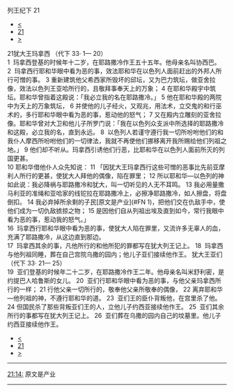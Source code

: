 ﻿





 列王纪下 21




* [<](bible/2KI20.md)
* [21](bible/2KI.md)
* [>](bible/2KI22.md)



 
21犹大王玛拿西 （代下
33·
1—
20）  
1  玛拿西登基的时候年十二岁，在耶路撒冷作王五十五年。他母亲名叫协西巴。 
2  玛拿西行耶和华眼中看为恶的事，效法耶和华在以色列人面前赶出的外邦人所行可憎的事。 
3 重新建筑他父希西家所毁坏的邱坛，又为巴力筑坛，做亚舍拉像，效法以色列王亚哈所行的，且敬拜事奉天上的万象； 
4 在耶和华殿宇中筑坛。耶和华曾指着这殿说：「我必立我的名在耶路撒冷。」 
5 他在耶和华殿的两院中为天上的万象筑坛， 
6 并使他的儿子经火，又观兆，用法术，立交鬼的和行巫术的，多行耶和华眼中看为恶的事，惹动他的怒气； 
7 又在殿内立雕刻的亚舍拉像。耶和华曾对大卫和他儿子所罗门说：「我在以色列众支派中所选择的耶路撒冷和这殿，必立我的名，直到永远。 
8  以色列人若谨守遵行我一切所吩咐他们的和我仆人摩西所吩咐他们的一切律法，我就不再使他们挪移离开我所赐给他们列祖之地。」 
9 他们却不听从。玛拿西引诱他们行恶，比耶和华在以色列人面前所灭的列国更甚。  
10 耶和华借他仆人众先知说： 
11 「因犹大王玛拿西行这些可憎的恶事比先前亚摩利人所行的更甚，使犹大人拜他的偶像，陷在罪里； 
12 所以耶和华—以色列的神如此说：我必降祸与耶路撒冷和犹大，叫一切听见的人无不耳鸣。 
13 我必用量撒马利亚的准绳和亚哈家的线铊拉在耶路撒冷上，必擦净耶路撒冷，如人擦盘，将盘倒扣。 
14 我必弃掉所余剩的子民[原文是产业](#FN
1)，把他们交在仇敌手中，使他们成为一切仇敌掳掠之物； 
15 是因他们自从列祖出埃及直到如今，常行我眼中看为恶的事，惹动我的怒气。」  
16  玛拿西行耶和华眼中看为恶的事，使犹大人陷在罪里，又流许多无辜人的血，充满了耶路撒冷，从这边直到那边。  
17  玛拿西其余的事，凡他所行的和他所犯的罪都写在犹大列王记上。 
18  玛拿西与他列祖同睡，葬在自己宫院乌撒的园内；他儿子亚们接续他作王。 犹大王亚们 （代下
33·
21—
25）  
19  亚们登基的时候年二十二岁，在耶路撒冷作王二年。他母亲名叫米舒利密，是约提巴人哈鲁斯的女儿。 
20  亚们行耶和华眼中看为恶的事，与他父亲玛拿西所行的一样； 
21 行他父亲一切所行的，敬奉他父亲所敬奉的偶像， 
22 离弃耶和华—他列祖的神，不遵行耶和华的道。 
23  亚们王的臣仆背叛他，在宫里杀了他。 
24 但国民杀了那些背叛亚们王的人，立他儿子约西亚接续他作王。 
25  亚们其余所行的事都写在犹大列王记上。 
26  亚们葬在乌撒的园内自己的坟墓里。他儿子约西亚接续他作王。 
* [<](bible/2KI20.md)
* [21](bible/2KI.md)
* [>](bible/2KI22.md)





---


[21:14:](#V14)
原文是产业




---









